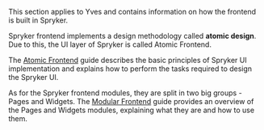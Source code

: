 This section applies to Yves and contains information on how the frontend is built in Spryker.

Spryker frontend implements a design methodology called **atomic design**. Due to this, the UI layer of Spryker is called Atomic Frontend.

The [Atomic Frontend](https://documentation.spryker.com/v4/docs/atomic-frontend) guide describes the basic principles of Spryker UI implementation and explains how to perform the tasks required to design the Spryker UI.

As for the Spryker frontend modules, they are split in two big groups - Pages and Widgets. The [Modular Frontend](https://documentation.spryker.com/v4/docs/modular-frontend) guide provides an overview of the Pages and Widgets modules, explaining what they are and how to use them.